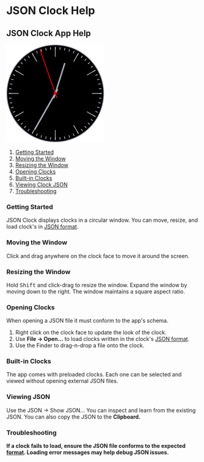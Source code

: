 
# JSON Clock Help
## JSON Clock App Help

![Retro Black: Mid-century modern black clock.](image256x256px.png)

1. [Getting Started](#getting_started)
2. [Moving the Window](#moving-the-window)
3. [Resizing the Window](#resizing-the-window)
4. [Opening Clocks](#openint-clocks)
5. [Built-in Clocks](#built-in-clocks)
6. [Viewing Clock JSON](#viewing-json)
7. [Troubleshooting](#troubleshooting)

### Getting Started

JSON Clock displays clocks in a circular window. You can move, resize, and load clock's in [JSON format](https://github.com/nick963/clockapp-macos-help/blob/main/json_format.md).

### Moving the Window

Click and drag anywhere on the clock face to move it around the screen.

### Resizing the Window

Hold <kbd>Shift</kbd> and click-drag to resize the window. Expand the window by moving down to the right. The window maintains a square aspect ratio.

### Opening Clocks

When opening a JSON file it must conform to the app's schema.

1. Right click on the clock face to update the look of the clock.
2. Use <strong>File → Open…</strong> to load clocks written in the clock's [JSON format](https://github.com/nick963/clockapp-macos-help/blob/main/json_format.md).
3. Use the Finder to drag-n-drop a file onto the clock.

### Built-in Clocks

The app comes with preloaded clocks. Each one can be selected and viewed without opening external JSON files.

### Viewing JSON

Use the <string>JSON → Show JSON…</strong> You can inspect and learn from the existing JSON. You can also copy the JSON to the <strong>Clipboard</string>.

### Troubleshooting

If a clock fails to load, ensure the JSON file conforms to the expected [format](https://github.com/nick963/clockapp-macos-help/blob/main/json_format.md). Loading error messages may help debug JSON issues.
